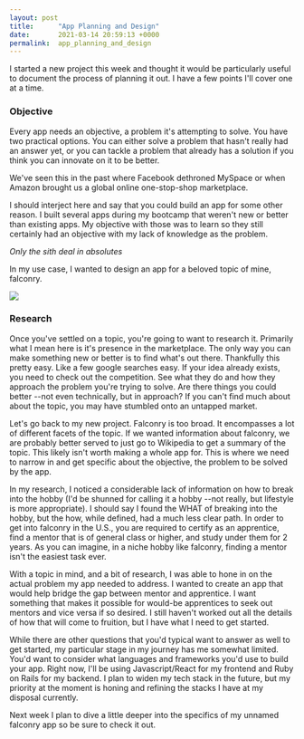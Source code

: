 ```yaml
---
layout: post
title:      "App Planning and Design"
date:       2021-03-14 20:59:13 +0000
permalink:  app_planning_and_design
---
```



I started a new project this week and thought it would be particularly useful to document the process of planning it out. I have a few points I'll cover one at a time.

### Objective

Every app needs an objective, a problem it's attempting to solve. You have two practical options. You can either solve a problem that hasn't really had an answer yet, or you can tackle a problem that already has a solution if you think you can innovate on it to be better. 

We've seen this in the past where Facebook dethroned MySpace or when Amazon brought us a global online one-stop-shop marketplace. 

I should interject here and say that you could build an app for some other reason. I built several apps during my bootcamp that weren't new or better than existing apps. My objective with those was to learn so they still certainly had an objective with my lack of knowledge as the problem.

*Only the sith deal in absolutes*

In my use case, I wanted to design an app for a beloved topic of mine, falconry.

![](https://i.imgur.com/dfAaYVT.jpg)


### Research

Once you've settled on a topic, you're going to want to research it. Primarily what I mean here is it's presence in the marketplace. The only way you can make something new or better is to find what's out there. Thankfully this pretty easy. Like a few google searches easy. If your idea already exists, you need to check out the competition. See what they do and how they approach the problem you're trying to solve. Are there things you could better --not even technically, but in approach? If you can't find much about about the topic, you may have stumbled onto an untapped market.

Let's go back to my new project. Falconry is too broad. It encompasses a lot of different facets of the topic. If we wanted information about falconry, we are probably better served to just go to Wikipedia to get a summary of the topic. This likely isn't worth making a whole app for. This is where we need to narrow in and get specific about the objective, the problem to be solved by the app.

In my research, I noticed a considerable lack of information on how to break into the hobby (I'd be shunned for calling it a hobby --not really, but lifestyle is more appropriate). I should say I found the WHAT of breaking into the hobby, but the how, while defined, had a much less clear path. In order to get into falconry in the U.S., you are required to certify as an apprentice, find a mentor that is of general class or higher, and study under them for 2 years. As you can imagine, in a niche hobby like falconry, finding a mentor isn't the easiest task ever.

With a topic in mind, and a bit of research, I was able to hone in on the actual problem my app needed to address. I wanted to create an app that would help bridge the gap between mentor and apprentice. I want something that makes it possible for would-be apprentices to seek out mentors and vice versa if so desired. I still haven't worked out all the details of how that will come to fruition, but I have what I need to get started.

While there are other questions that you'd typical want to answer as well to get started, my particular stage in my journey has me somewhat limited. You'd want to consider what languages and frameworks you'd use to build your app. Right now, I'll be using Javascript/React for my frontend and Ruby on Rails for my backend. I plan to widen my tech stack in the future, but my priority at the moment is honing and refining the stacks I have at my disposal currently.

Next week I plan to dive a little deeper into the specifics of my unnamed falconry app so be sure to check it out.



